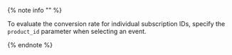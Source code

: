 {% note info "" %}

To evaluate the conversion rate for individual subscription IDs, specify the `product_id` parameter when selecting an event.

{% endnote %}
